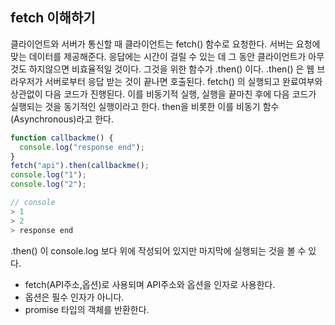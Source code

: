 ## fetch 이해하기
클라이언트와 서버가 통신할 때 클라이언트는 fetch() 함수로 요청한다.
서버는 요청에 맞는 데이터를 제공해준다.
응답에는 시간이 걸릴 수 있는 데 그 동안 클라이언트가 아무 것도 하지않으면 비효율적일 것이다. 그것을 위한 함수가 .then() 이다.
.then() 은 웹 브라우저가 서버로부터 응답 받는 것이 끝나면 호출된다.
fetch() 의 실행되고 완료여부와 상관없이 다음 코드가 진행된다.
이를 비동기적 실행, 실행을 끝마친 후에 다음 코드가 실행되는 것을 동기적인 실행이라고 한다.
then을 비롯한 이를 비동기 함수(Asynchronous)라고 한다.


``` js
function callbackme() {
  console.log("response end");
}
fetch("api").then(callbackme();
console.log("1");
console.log("2");

// console
> 1
> 2
> response end
```
.then() 이 console.log 보다 위에 작성되어 있지만 마지막에 실행되는 것을 볼 수 있다.

- fetch(API주소,옵션)로 사용되며 API주소와 옵션을 인자로 사용한다.
- 옵션은 필수 인자가 아니다.
- promise 타입의 객체를 반환한다.